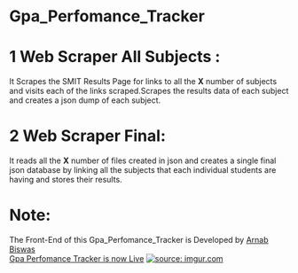 # Gpa_Perfomance_Tracker
# 1 Web Scraper All Subjects : 
  It Scrapes the SMIT Results Page for links to all the **X** number of subjects 
  and visits each of the links scraped.Scrapes the results data of each subject and creates a 
  json dump of each subject.
# 2 Web Scraper Final:
  It reads all the **X** number of files created in json and creates a single final json database by linking all the subjects that each       individual students are having and stores their results.
# Note:
  The Front-End of this Gpa_Perfomance_Tracker is Developed by [Arnab Biswas](https://github.com/ArnabBiswas2303)</br>
  [Gpa Perfomance Tracker is now Live](http://www.smittracker.com)
<a href="https://imgur.com/D3Nhve0"><img src="https://i.imgur.com/D3Nhve0.png" title="source: imgur.com" /></a>
